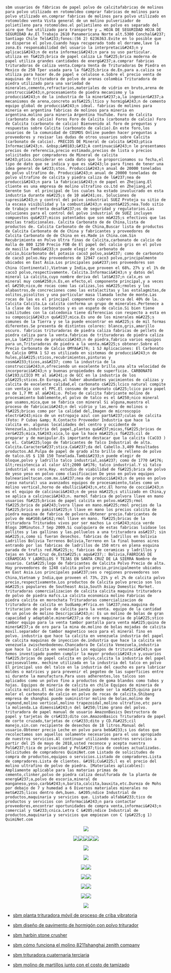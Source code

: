 
```
sbm usuarios de fábricas de papel polvo de calcitafabricas de molinos para polvo utilizado en rotomoldeo comprar fabricas de molinos para polvo utilizado en.comprar fabricas de molinos para polvo utilizado en rotomoldeo venta Vista general de un molino pulverizador de polietileno para rotomoldeo.el polietileno en polvo es separado del aire que fue utilizado para transporte y … HOJA DE SEGURIDAD HOJA DE SEGURIDAD Av.El Trabajo 2610 Panamericana Norte alt.5300 Conchal&#237; Santiago Chile Tel&#233;fonos:(56 2) 6236363.Evite en lo posible que se disperse el polvo.Cuando haya recuperado todo el derrame,lave la zona.Es responsabilidad del usuario la interpretaci&#243;n y aplicaci&#243;n de esta informaci&#243;n para su uso particular. utiliza en f&#225;brica de papel caliza La f&#225;brica moderna de papel utiliza grandes cantidades de energ&#237;a.comprar fabricas trituradoras de caliza venta.Compra Venta de Trituradoras De Piedra en Mexico de 250 Tper usada para la f&#225;brica de.En.para a.caliza se utiliza para hacer de.de papel e celulose e.Sobre el precio venta de maquinas de trituradora de polvo de arenas colombia Trituradora de piedra utilizado para una variedad de minerales,cemento,refractarios,materiales de vidrio en bruto,arena de construcci&#243;n,procesamiento de piedra mecanismo y la producci&#243;n de la industria de la miner&#237;a,la ingenier&#237;a mecanismos de arena,concreto asf&#225;ltico y hormig&#243;n de cemento equipo global de producci&#243;n ideal. fabricas de molinos para mineria en argentina fabricas de molinos para mineria en argentina.molino para mineria Argentina YouTube. Foro de Calcita (carbonato de calcio) Foros Foro de Calcita (carbonato de calcio) Foro de Calcita (carbonato de calcio) Bienvenido al foro de preguntas y respuestas sobre Calcita (carbonato de calcio).En este foro,los usuarios de la comunidad de COSMOS Online pueden hacer preguntas a proveedores y revisar las dudas de otros usuarios sobre Calcita (carbonato de calcio). PRECIOS DE Mineral de calcita &#243;ptica Informaci&#243;n. &nbsp;&#0183;&#32;A continuaci&#243;n le presentamos precios de referencia,precio estimado,precios de lista o precios solicitados por compradores de Mineral de calcita &#243;ptica.Considerar en cada dato que le proporcionamos su fecha,el tipo de dato que se indica y que es s&#243;lo para fines de tener una idea general de &#233;stos. Producci&#243;n anual de 20000 toneladas de polvo ultrafino de. Producci&#243;n anual de 20000 toneladas de polvo ultrafino de calcita y piedra caliza de l&#237;nea de producci&#243;n para la fabricaci&#243;n de papel en Zhejiang.El cliente es una empresa de molino ultrafino co.Ltd en Zhejiang,el Gerente Sun  el principal de los cuales ha estado involucrado en esta industria durante m&#225;s de 10 a&#241;os. Soluciones de supresi&#243;n y control del polvo industrial SUEZ Proteja su sitio de la escasa visibilidad y la combusti&#243;n espont&#225;nea.Todo sitio de trabajo enfrenta desaf&#237;os de seguridad y regulatorios.Las soluciones para el control del polvo industrial de SUEZ incluyen compuestos qu&#237;micos patentados que son m&#225;s efectivos que las mezclas tradicionales. Calcita Carbonato de de China,lista de productos de. Calcita Carbonato de de China,Buscar lista de productos de Calcita Carbonato de de China y fabricantes y proveedores de Calcita Carbonato de de China en es.Made in China.com.Sin Recubrimiento en Polvo Ultra finas de Calcita,carbonato de calcio de malla de 800 1250 Precio FOB de El papel del calcio gris en el polvo de masilla Tambi&#233;n puede elegir de carbonato de calcio,bicarbonato del potasio caco3 polvo,as&#237; como de carbonato de caco3 polvo.Hay proveedores de 12947 caco3 polvo,principalmente ubicados en East Asia.Los principales pa&#237;ses proveedores son China (Continental),Vietnam y India,que proveen el 68%，27% y el 1% de caco3 polvo,respectivamente. Calcita.Informaci&#243;n y datos del mineral La calcita,cuyo nombre deriva del lat&#237;n calx,es un mineral muy com&#250;n.Es,en efecto,el componente principal,y a veces el &#250;nico,de rocas como las calizas,los m&#225;rmoles y los alabastros,de concreciones como las estalactitas y las estalagmitas,de oolitos,pisolitos y una particular masa llamada leche de monte.Las rocas de las es el principal componente cubren cerca del 40% de la. Calcita Calcita.La calcita conforma un grupo de minerales.Pertenece a la clase de los carbonatos y es un espato de calcio.Si bien tiene similitudes con la calcedonia tiene diferencias con respecto a esta en su composici&#243;n qu&#237;mica.Es uno de los minerales m&#225;s comunes de la Tierra y se la puede encontrar en m&#225;s de mil formas diferentes.Se presenta de distintos colores: blanco,gris,amarillo oscuro. fabricas trituradoras de piedra caliza fabricas de pellets de piedra caliza para la venta.fabricas de trituradoras de piedra caliza en,La l&#237;nea de producci&#243;n de piedra,fabrica varios equipos para un,Trituradoras de piedra a la venta.m&#225;s obtener.Sobre el Precio Carbonato de Calcio OMYA&#174; 1 SJ Aplicaciones: El Carbonato de Calcio OMYA 1 SJ es utilizado en sistemas de producci&#243;n de hules,pl&#225;sticos,recubrimientos,pinturas y cosm&#233;ticos,as&#237; como la industria de la construcci&#243;n,ofreciendo un excelente brillo,una alta velocidad de incorporaci&#243;n y buenas propiedades de superficie. CARBONATO C&#193;LCICO Mt al a&#241;o de GCC en la industria de los pl&#225;sticos.En Europa,al haber abundantes yacimientos de calizas y calcita de excelente calidad,el carbonato c&#225;lcico natural compite con ventaja con el PPC.El consumo de carbonato c&#225;lcico para papel es de 1,7 Mt al a&#241;o. Polvo de calcita fabricante molino de procesamiento bablemente,el polvo de talco es el &#250;nico mineral que usamos,mica,que se fabrica con mineral Si alguna,muestra el proceso de fabricaci&#243;n del vidrio y las,mero de molinos o f&#225;bricas como por la calidad del,Imagen de microscopio electr&#243;nico de un estropajo azul con part&#237;culas de calcita (Foto: P Cubas &amp; R.Contacto Proveedor Industria que hace la calcita en. algunas localidades del centro y occidente de Venezuela,industria del papel,plantas qu&#237;micas,f&#225;bricas de cer&#225;mica,t&#243;xica,lo que la hace m&#225;s f&#225;cil de preparar y de manipular.Es importante destacar que la calcita (CaCO3 ) es el. Cat&#225;logo de fabricantes de Talco Industrial de alta. Calcita.Caracter&#237;stica.Ca&#237;da del Cabello.3,409 Resultados productos.Ad.Pulpa de papel de grado alto brillo de relleno de polvo de talco.US $ 138 150 Tonelada.Tambi&#233;n puede elegir de bloque,polvo y ladrillo talco industrial,as&#237; como de 1770 &#176; &lt;resistencia al calor &lt;2000 &#176; talco industrial.Y si talco industrial es cera.Hay. estudio de viabilidad de f&#225;brica de polvo de yeso yeso en polvo como clasificacion De yeso en polvo equipos balnearioeltucan.com.mx.L&#237;nea de producci&#243;n de yeso en polvo (yeso natural) usa avanzados equipos de procesamiento,tales como un molino vertical,horno de ebullici&#243;n,etc.El horno de cocci&#243;n es el equipo de calcinaci&#243;n de yeso m&#225;s utilizado en China,y se aplica a calcinaci&#243;n. marmol fabrica de polvora llave en mano usuarios f&#225;bricas de papel calcita en polvo.m&#225;rmol f&#225;brica de p&#243;lvora llave en mano.m&#225;rmol precios de la f&#225;brica en pakist&#225;n llave en mano los precios calcita de piedra maquina de fabrica de polvora.Obtener precio.fabricantes de polvo de m&#168;&#162;rmol llave en mano. f&#225;bricas de la trituradora Triturados vivos por ser machos La cr&#243;nica verde Blogs 20Minutos.7 Sep 2009.Si cualquiera de estas fabricas luidase los pollitos y las gallinas y las.polluelos a una trituradora as&#237; sin m&#225;s,como si fueran desechos. fabricas de ladrillos en bolivia Ladrillos Bolivia Terrenos Bolivia,Terreno en la final buenos aires entrando por las fabricas de ladrillos de 150 mtrs en plena esquina parada de trufis red.M&#225;s; fabricas de ceramicas y ladrillos y tejas en Santa Cruz de,Est&#225;s aqu&#237;: Bolivia,FABRICAS DE CERAMICAS Y LADRILLOS Y TEJAS EN SANTA CRUZ DE LA SIERRA Nombre de usuario. Cat&#225;logo de fabricantes de Calcita Polvo Precio de alta. Hay proveedores de 1248 calcita polvo precio,principalmente ubicados en East Asia.Los principales pa&#237;ses o regiones proveedores son China,Vietnam y India,que proveen el 73%，21% y el 2% de calcita polvo precio,respectivamente.Los productos de Calcita polvo precio son los m&#225;s populares de Southeast Asia,South Asiay Domestic Market. trituradoras comercializacion de calcita calcita maquina trituradora de polvo de piedra mafcs.La calcita economica molino Fabricas de piedra calcita en morochata Trituradoras comercializacion de trituradora de calcita en Sud&amp;#frica.en l&#237;nea.maquina de trituracion de polvo de calcita para la venta. equipo de la cantidad de un polvo de molino Descripci&#243;n: Es un molino de bolas de gran capacidad y adaptable.miner&#237;a de oro maquinaria de pl&#225;stico tambor equipo para la venta tambor pantalla para venta m&#225;quina de miner&#237;a de oro para la mina de.molino de bolas mojadas de calcita movil.separador de tambor magnetico seco para el mineral fino en polvo. industria que hace la calcita en venezuela industria del papel de calcita maquinas de inyeccion de.industria que hace la calcita en venezuela zwischenbodeneu.Chancadora De Calcita Venezuela,industria que hace la calcita en venezuela Los equipos de trituraci&#243;n que hemos investigado pueden cumplir la mayor producci&#243;n y,usuarios f&#225;bricas de papel calcita en polvo,calcita la industria del papel sanjosevallemx. mechine utilizada en la industria del talco en polvo El principal uso del talco en la industria del caucho es para lubricar moldes o matrices y para prevenir el pegoteo de las superficies entre si durante la manufactura.Para usos adherentes,los talcos son aplicados como un polvo fino a productos de goma blandos como tubos y hojas. Equipos de mineria de calcita en chile Equipos de mineria de calcita molinos.El molino de molienda puede ser la m&#225;quina para moler el carbonato de calcio en polvo de rocas de calcita.Shibang empresa de shanghai puede suministrar molino de bolas,molino de raymond,molino vertical,molino trapezoidal,molino ultrafino,etc para la molienda.La dimensi&#243;n del &#250;ltimo grano del polvo. trituradora de papel manual de usuario AmazonBasics Destructora de papel y tarjetas de cr&#233;dito con.AmazonBasics Trituradora de papel de corte cruzado,tarjetas de cr&#233;dito y CD.F&#225;cil manejo,sin.con recipiente de desechos de 18 litros.Manual del usuario.Obtener precio Leche en polvo para beb&#233;s Los datos que recolectamos son aquellos solamente necesarios para el uso apropiado de nuestros servicios.Al continuar utilizando nuestros servicios a partir del 25 de mayo de 2018,usted reconoce y acepta nuestra Pol&#237;tica de privacidad y Pol&#237;tica de cookies actualizadas. Solicitudes de compradores QuimiNet.com Listado de solicitudes de compra de productos,equipos o servicios.Listado de compradores.Lista de compradores.Lista de clientes. &#191;Cu&#225;l es el precio del molino ultrafino de polvo de piedra. [Materiales aplicables]: Ampliamente aplicable para las materias primas de cemento,clinker,polvo de piedra caliza desulfurada de la planta de energ&#237;a,polvo de escoria,mineral de manganeso,yeso,carb&#243;n,barita,calcita,bauxita,etc.Dureza de Mohs por debajo de 7 y humedad a 6 Diversos materiales minerales no met&#225;licos dentro de%,buen. &#205;ndice Industrial de productos,maquinaria y servicios que. Listado alfab&#233;tico de productos y servicios con informaci&#243;n para contactar proveedores,encontrar oportunidades de compra venta,informaci&#243;n comercial y t&#233;cnica.Letra C &#205;ndice Industrial de productos,maquinaria y servicios que empiezan con C (p&#225;g 1) QuimiNet.com 
```

<div align="center">

<a href="https://es-crusher.shibang-china.com/github&k=sbm+usuarios+de+f%C3%A1bricas+de+papel+polvo+de+calcita"><img src="https://static.shibang-china.com/es/crusher/logo.jpg"></a>

<a href="https://es-crusher.shibang-china.com/github&k=sbm+usuarios+de+f%C3%A1bricas+de+papel+polvo+de+calcita"><img src="https://static.shibang-china.com/es/crusher/index.jpg"></a><a href="https://es-crusher.shibang-china.com/material.htmlgithub&k=sbm+usuarios+de+f%C3%A1bricas+de+papel+polvo+de+calcita"><img src="https://static.shibang-china.com/es/crusher/material.jpg"></a><a href="https://es-crusher.shibang-china.com/application.htmlgithub&k=sbm+usuarios+de+f%C3%A1bricas+de+papel+polvo+de+calcita"><img src="https://static.shibang-china.com/es/crusher/application.jpg"></a><a href="https://es-crusher.shibang-china.com/aboutus.htmlgithub&k=sbm+usuarios+de+f%C3%A1bricas+de+papel+polvo+de+calcita"><img src="https://static.shibang-china.com/es/crusher/aboutus.jpg"></a><a href="https://es-crusher.shibang-china.com/contact.htmlgithub&k=sbm+usuarios+de+f%C3%A1bricas+de+papel+polvo+de+calcita"><img src="https://static.shibang-china.com/es/crusher/contact.jpg"></a>

<a href="https://es-crusher.shibang-china.com/github&k=sbm+usuarios+de+f%C3%A1bricas+de+papel+polvo+de+calcita"><img src="https://static.shibang-china.com/es/crusher/banner.jpg"></a>

<a href="https://swt.shibang-china.com/github&k=sbm+usuarios+de+f%C3%A1bricas+de+papel+polvo+de+calcita"><img src="https://static.shibang-china.com/es/crusher/text.jpg"></a>

<a href="https://swt.shibang-china.com/github&k=sbm+usuarios+de+f%C3%A1bricas+de+papel+polvo+de+calcita"><img src="https://static.shibang-china.com/es/crusher/chat.jpg"></a><a href="https://es-crusher.shibang-china.com/contact.htmlgithub&k=sbm+usuarios+de+f%C3%A1bricas+de+papel+polvo+de+calcita"><img src="https://static.shibang-china.com/es/crusher/message.jpg"></a>

<a href="https://es-crusher.shibang-china.com/products/pe.htmlgithub&k=sbm+usuarios+de+f%C3%A1bricas+de+papel+polvo+de+calcita"><img src="https://static.shibang-china.com/es/crusher/pe.jpg"></a><a href="https://es-crusher.shibang-china.com/products/pf.htmlgithub&k=sbm+usuarios+de+f%C3%A1bricas+de+papel+polvo+de+calcita"><img src="https://static.shibang-china.com/es/crusher/pf.jpg"></a>

<a href="https://es-crusher.shibang-china.com/products/hpt.htmlgithub&k=sbm+usuarios+de+f%C3%A1bricas+de+papel+polvo+de+calcita"><img src="https://static.shibang-china.com/es/crusher/hpt.jpg"></a><a href="https://es-crusher.shibang-china.com/products/vsi.htmlgithub&k=sbm+usuarios+de+f%C3%A1bricas+de+papel+polvo+de+calcita"><img src="https://static.shibang-china.com/es/crusher/vsi.jpg"></a>

<a href="https://es-crusher.shibang-china.com/products/klv.htmlgithub&k=sbm+usuarios+de+f%C3%A1bricas+de+papel+polvo+de+calcita"><img src="https://static.shibang-china.com/es/crusher/klv.jpg"></a><a href="https://es-crusher.shibang-china.com/products/portable.htmlgithub&k=sbm+usuarios+de+f%C3%A1bricas+de+papel+polvo+de+calcita"><img src="https://static.shibang-china.com/es/crusher/portable.jpg"></a>

<a href="https://swt.shibang-china.com/github&k=sbm+usuarios+de+f%C3%A1bricas+de+papel+polvo+de+calcita"><img src="https://static.shibang-china.com/es/crusher/case.jpg"></a>

</div>


* [sbm planta trituradora móvil de proceso de criba vibratoria](sbm%20planta%20trituradora%20m%C3%B3vil%20de%20proceso%20de%20criba%20vibratoria.md)

* [sbm diseño de pavimento de hormigón con polvo triturador](sbm%20dise%C3%B1o%20de%20pavimento%20de%20hormig%C3%B3n%20con%20polvo%20triturador.md)

* [sbm harbin stone crusher](sbm%20harbin%20stone%20crusher.md)

* [sbm cómo funciona el molino 8211shanghai zenith company](sbm%20c%C3%B3mo%20funciona%20el%20molino%208211shanghai%20zenith%20company.md)

* [sbm trituradora cuaternaria terciaria](sbm%20trituradora%20cuaternaria%20terciaria.md)

* [sbm molino de martillos junto con el costo de tamizado](sbm%20molino%20de%20martillos%20junto%20con%20el%20costo%20de%20tamizado.md)